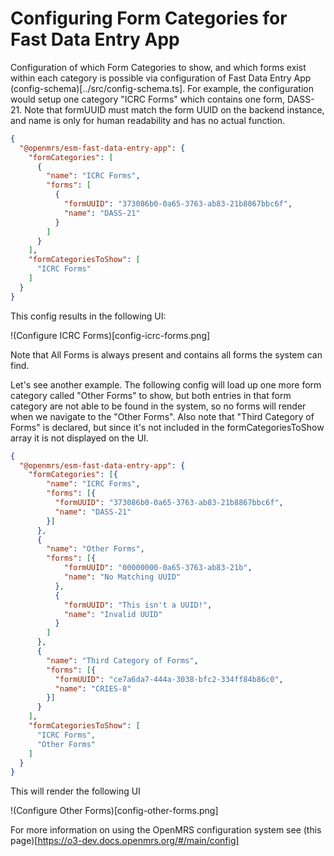 # Configuring Form Categories for Fast Data Entry App

Configuration of which Form Categories to show, and which forms exist within each category is possible via configuration of Fast Data Entry App (config-schema)[../src/config-schema.ts]. For example, the configuration would setup one category "ICRC Forms" which contains one form, DASS-21. Note that formUUID must match the form UUID on the backend instance, and name is only for human readability and has no actual function.

```json
{
  "@openmrs/esm-fast-data-entry-app": {
    "formCategories": [
      {
        "name": "ICRC Forms",
        "forms": [
          {
            "formUUID": "373086b0-0a65-3763-ab83-21b8867bbc6f",
            "name": "DASS-21"
          }
        ]
      }
    ],
    "formCategoriesToShow": [
      "ICRC Forms"
    ]
  }
}
```

This config results in the following UI:

!(Configure ICRC Forms)[config-icrc-forms.png]

Note that All Forms is always present and contains all forms the system can find.

Let's see another example. The following config will load up one more form category called "Other Forms" to show, but both entries in that form category are not able to be found in the system, so no forms will render when we navigate to the "Other Forms". Also note that "Third Category of Forms" is declared, but since it's not included in the formCategoriesToShow array it is not displayed on the UI.

```json
{
  "@openmrs/esm-fast-data-entry-app": {
    "formCategories": [{
        "name": "ICRC Forms",
        "forms": [{
          "formUUID": "373086b0-0a65-3763-ab83-21b8867bbc6f",
          "name": "DASS-21"
        }]
      },
      {
        "name": "Other Forms",
        "forms": [{
            "formUUID": "00000000-0a65-3763-ab83-21b",
            "name": "No Matching UUID"
          },
          {
            "formUUID": "This isn't a UUID!",
            "name": "Invalid UUID"
          }
        ]
      },
      {
        "name": "Third Category of Forms",
        "forms": [{
          "formUUID": "ce7a6da7-444a-3038-bfc2-334ff84b86c0",
          "name": "CRIES-8"
        }]
      }
    ],
    "formCategoriesToShow": [
      "ICRC Forms",
      "Other Forms"
    ]
  }
}
```

This will render the following UI

!(Configure Other Forms)[config-other-forms.png]


For more information on using the OpenMRS configuration system see (this page)[https://o3-dev.docs.openmrs.org/#/main/config]
